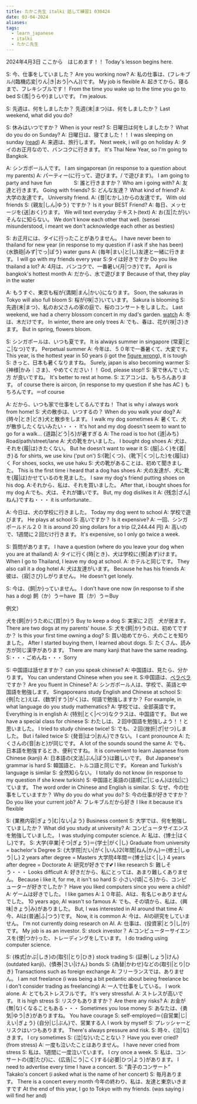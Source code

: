 ```yaml
---
title: たかこ先生 italki 話して練習1 030424
date: 03-04-2024
aliases: 
tags:
  - learn_japanese
  - italki
  - たかこ先生
---
```

2024年4月3日
ここから　はじめます！！
Today's lesson begins here.

S: 今、仕事をしていました？
Are you working now?
A: 私の仕事は、(フレキブル/{臨機応変|りん|き|おう|へん})です。
My job is flexible
A: 起きてから、寝るまで、フレキシブルです！
From the time you wake up to the time you go to bed
S:{羨|うらや}ましいです。
I'm jealous.
  
S: 先週は、何をしましたか？
先週{末|まつ}は、何をしましたか？
Last weekend, what did you do?
  
S: 休みはいつですか？
When is your rest?
S: 日曜日は何をしましたか？
What do you do on Sunday?
A: 日曜日は、寝てました！！
I was sleeping on sunday ([read](https://hinative.com/questions/20582115))
A: 来週は、旅行します。
Next week, i will go on holiday
A: タイのお正月なので、バンコクに行きます。
It's Thai New Year, so I'm going to Bangkok.

A: シンガポール人です。
I am singaporean (in response to a question about my parents)
A: パーティー(に行って、遊びます。/ で遊びます)。
I am going to party and have fun　　　　
S: 誰と行きますか？
Who am i going with?
A: 友達と行きます。
Going with friends?
S: どんな友達？
What kind of friend?
A: 大学の友達です。
University friend.
A: {昔|むかし}からの友達です。
With old friends
S: {親友|しん|ゆう} ですか？
Is it your BEST Friend?
A: 毎日、メッセージを{送|おく}ります。
We will text everyday
テキスト(text)
A: お{互|たが}いそんなに知らない。
We don't know each other that well. (sensei misunderstood, i meant we don't acknowledge each other as besties)

S: お正月には、タイに行ったことがありません。
I have never been to thailand for new year (in response to my question if i ask if she has been)
{水鉄砲|みず|でっ|ぽう}
water guns
A: {毎年|まい|と|し}友達と一緒に行きます。
I will go with my friends every year
S:タイは好きですか
Do you like thailand a lot?
A: 4月は、バンコクで、一番暑い{月|つき}です。
April is bangkok's hottest month 
A: だから、水で遊びます
Because of that, they play in the water

A: もうすぐ、東京も桜が{満開|まん|かい}になります。
Soon, the sakuras in Tokyo will also full bloom 
S: 桜が{咲|さ}いています。
Sakura is blooming
S: 先週{末|まつ}、私のお父さんの家の庭で、桜のコンサートをしました。
Last weekend, we had a cherry blossom concert in my dad's garden.
[watch](https://www.youtube.com/watch?v=J_o7AfV2En0)
A: 冬は、木だけです。
In winter, there are only trees
A: でも、春は、花が{咲|さ}きます。
But in spring, flowers bloom.
 

S: シンガポールは、いつも夏です。
It is always summer in singapore
{常夏|とこ|なつ}です。
Perpetual summer
A: 今年は、５０年で一番暑くて、大変です。
This year, is the hottest year in 50 years (i got the [figure wrong](https://www.straitstimes.com/singapore/environment/2023-was-singapore-s-4th-hottest-year-on-record-tying-with-1997-and-2015)), it is tough
S: きっと、日本も暑くなりますね。
Surely, japan is also becoming warmer
S: {神様|かみ｜さま}、やめてください！！
God, please stop!!
S: 家で休んで いた方 が良いですね。
It's better to rest at home.
S: エアコンは、もちろんあります。
of course there is aircon, (in response to my question if she has AC )
もちろんです。＝of course

A: だから、いつも家で仕事をしてるんですね！
That is why i always work from home!
S: 犬の散歩は、いつするの？
When do you walk your dog?
A: {時々|とき|どき}犬と散歩をします。
I walk my dog sometimes
A: 暑くて、犬が散歩したくないみたい・・・
It's hot and my dog ​​doesn't seem to want to go for a walk...
{道路|どう|ろ}が暑すぎる
A: The road is too hot
{道|みち}
Road/path/street/lane
A: 犬の靴をかいました。
I bought dog shoes 
A: 犬は、それを{履|は}きたくない。
But he doesn't want to wear it
S: {服|ふく}を{着|き}る
for shirts, we use kiru ('put on') 
S:{靴|くつ}、{靴下|くつ|した}を{履|は}く
For shoes, socks, we use haku
S: 犬の靴があることは、初めて聞きました。
This is the first time i heard that a dog has shoes
A: 犬の友達が、犬に靴を{履|は}かせているのを見ました。
I saw my dog's friend putting shoes on his dog.
A:それから、私は、それを買いました。
After that, i bought shoes for my dog
A:でも、犬は、それが嫌いです。
But, my dog dislikes it
A: {残念|ざん|ねん}ですね・・・
it is unfortunate..

A: 今日は、犬の学校に行きました。
Today my dog went to school
A: 学校で遊びます。
He plays at school
S: 高いですか？
Is it expensive?
A: 一回、シンガポールドル２０
It is around 20 sing dollars for a trip (2,244.44 円)
A: 高いので、1週間に２回だけ行きます。
It's expensive, so I only go twice a week.
  

S: 質問があります。
I have a question (where do you leave your dog when you are at thailand)
A: タイに行く{時|とき}、犬は学校に{預|あず}けます。
When I go to Thailand, I leave my dog at school.
A: ホテルと同じです。
They also call it a dog hotel
A: 犬は友達がいます。
Because he has his friends
A: 彼は、{寂|さび}しがりません。
He doesn't get lonely.

S: 今は、{飼|か}っていません。
I don't have one now (in response to if she has a dog)
飼（か）う＝have 
買（か）う＝Buy

例文）

犬を{飼|か}うために{買|か}う
Buy to keep a dog
S: 実家に２匹　犬が居ます。
There are two dogs at my parents' house.
S: 犬を{飼|か}うのは、初めてですか？
Is this your first time owning a dog?
S: 買い始めてから、犬のことを知りました。
After I started buying them, I learned about dogs.
S: たくさん、読み方が同じ漢字があります。
There are many kanji that have the same reading.
S:・・・ごめんね・・・
Sorry

S: 中国語は話せますか？
can you speak chinese?
A: 中国語は、見たら、分かります。
You can understand Chinese when you see it.
S:中国語は、[ペラペラ](https://jisho.org/search/%E3%83%9A%E3%83%A9%E3%83%9A%E3%83%A9)ですか？
Are you fluent in Chinese?
A: シンガポール人は、学校で、英語と中国語を勉強します。
Singaporeans study English and Chinese at school
S: {例|たと}えば、{数学|すう|がく}は、何語で勉強しますか？
For example, in what language do you study mathematics?
A: 学校では、全部英語です。
Everything is in english
A: {特別|とく|べつ}なクラスは、中国語です。
But we have a special class for chinese
S: わたしは、２回中国語を勉強しよう！！と思いました。
I tried to study chinese twice!
S: でも、２回{挫折|ざ|せつ}しました。
But i failed twice
S: {発音|はつ|おん}できない。
I cant pronounce
A: たくさんの{音|おと}が同じです。
A lot of the sounds sound the same
A: でも、日本語を勉強するとき、便利ですね。
It is convenient to learn Japanese from Chinese (kanji)
A: 日本語の{文法|ぶん|ぽう}は難しいです。
But Japanese's grammar is hard
S: 韓国語と、トルコ語と同じです。
Korean and Turkish's language is similar
S: 全然知らない。
I totally do not know (in response to my question if she knew turkish)
S: 中国語と英語の{語順|ご|じゅん}は{似|に}ています。
The word order in Chinese and English is similar.
S: なぜ、今の仕事をしていますか？
Why do you do what you do?
S: 今の仕事が好きですか？
Do you like your current job?
A: フレキブルだから好き
I like it because it's flexible
  
S: {業務内容|ぎょう|む|ない|よう}
Business content
S: 大学では、何を勉強していましたか？
What did you study at university?
A: コンピュータサイエンスを勉強していました。
I was studying computer science.
A: 私は、{博士|はくし}です。
S: 大学{卒業|そつ|ぎょう}＝{学士|がく|し}
Graduate from university = bachelor's Degree
S: {大学院|だい|がく|いん}2{年間|ねん|かん}＝{修士|しゅう|し}
2 years after degree = Masters
大学院4年間＝{博士|はく|し}
4 years after degree = Doctorate
A: 研究が好きです💕
I like research
S: 難しそう・・・
Looks difficult
A: 好きだから、私にとっては、あまり難しくありません。
Because i like it, for me, it isn't so hard
S: 小さい{頃|ころ}から、コンピューターが好きでしたか？
Have you liked computers since you were a child?
A: ゲームは好きでした。
I like games
A:１０年前、AIは、有名じゃありませんでした。
10 years ago, AI wasn't so famous
A: でも、その頃から、私は、{興味|きょう|み}がありました。
But, I was interested in AI around that time
A: 今、AIは{普通|ふ|つう}です。
Now, it is common
A: 今は、AIの研究をしていません。
I'm not currently doing research on AI.
A: 仕事は、{投資家|とう|し|か}です。
My job is as an investor.
S: stock investor？
A:コンピューターサイエンスを{使|つか}った、トレーディングをしています。
I do trading using computer science.
  
S: {株式|かぶ|しき}の{取引|とり|ひき}
stock trading
S: {証券|しょう|けん}(outdated kanji)、{債券|さい|けん}
bonds
S: {為替|かわせ}などの{取引|とり|ひき}
Transactions such as foreign exchange
A: フリーランスでは、ありません。
I am not freelance (i was being a bit pedantic about being freelance bc i don't consider trading as freelancing)
A: 一人で仕事をしている。
I work alone.
A: とてもストレスフルです。
It's very stressful.
A: ストレスが高いです。
It is high stress
S: リスクもありますか？
Are there any risks?
A: お金が{無|な}くなることもある・・・
Sometimes you lose money
S: あなたは、{勇気|ゆう|き}がありますね。
You have courage
S: self-employed＝{自営業|じ|えい|ぎょう}
{自分|じ|ぶん}で、営業する人
I work by myself
S: プレッシャーとリスクはいつもあります。
There's always pressure and risk.
S: 時々、{泣|な}きます。
I cry sometimes
S: {泣|な}いたことない？
Have you ever cried? (from stress)
A: 一度も泣いたことはありません。
I have never cried from stress
S: 私は、1週間に一度泣いています。
I cry once a week.
S: 私は、コンサートの{度|たび}に、{広告|こう|こく}する{必要|ひつ|よう}があります。
I need to advertise every time I have a concert.
S: ”貴子のコンサート”
Takako's concert (i asked what is the name of her concert)
S: 毎月あります。
There is a  concert every month
今年の終わり、私は、友達と東京いきますです
At the end of this year, I go to Tokyo with my friends. (was saying i will find her and)
